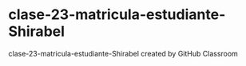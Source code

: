 # clase-23-matricula-estudiante-Shirabel
clase-23-matricula-estudiante-Shirabel created by GitHub Classroom
